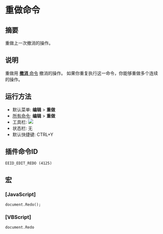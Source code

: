 # 重做命令

## 摘要

重做上一次撤消的操作。

## 说明

重做用 [**撤消** 命令](edit_undo) 撤消的操作。
如果你重复执行这一命令，你能够重做多个连续的操作。

## 运行方法

- 默认菜单: **编辑** \> **重做**
- [所有命令](../tools/all_commands): **编辑** \> **重做**
- 工具栏: ![](../../images/editredo..png)
- 状态栏: 无
- 默认快捷键: CTRL+Y

## 插件命令ID

```
EEID_EDIT_REDO (4125)
```

## 宏

### \[JavaScript\]

```
document.Redo();
```

### \[VBScript\]

```
document.Redo
```
